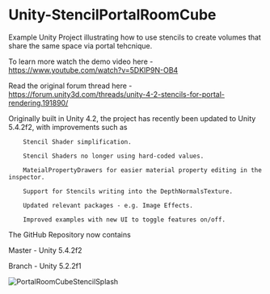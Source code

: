 # Unity-StencilPortalRoomCube
Example Unity Project illustrating how to use stencils to create volumes that share the same space via portal tehcnique.

To learn more watch the demo video here - https://www.youtube.com/watch?v=5DKIP9N-OB4

Read the original forum thread here - https://forum.unity3d.com/threads/unity-4-2-stencils-for-portal-rendering.191890/

Originally built in Unity 4.2, the project has recently been updated to Unity 5.4.2f2, with improvements such as

        Stencil Shader simplification.
  
        Stencil Shaders no longer using hard-coded values.
  
        MateialPropertyDrawers for easier material property editing in the inspector.
  
        Support for Stencils writing into the DepthNormalsTexture.
  
        Updated relevant packages - e.g. Image Effects.
  
        Improved examples with new UI to toggle features on/off.
  
  
The GitHub Repository now contains

Master - Unity 5.4.2f2

Branch - Unity 5.2.2f1

![PortalRoomCubeStencilSplash](https://raw.githubusercontent.com/noisecrime/Unity-StencilPortRoomCube/master/readmesplash.jpg)
